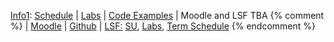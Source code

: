 [Info1]({{site.baseurl}}ws2016/info1):
 [Schedule]({{site.baseurl}}ws2016/info1/schedule/)
| [Labs]({{site.baseurl}}ws2016/info1/labs/)
| [Code Examples]({{site.baseurl}}ws2016/info1/code/)
| Moodle and LSF TBA
{% comment %}
| [Moodle](https://moodle.htw-berlin.de/course/view.php?id=7347)
| [Github](http://github.com/htw-imi-info1)
| [LSF:](https://lsf.htw-berlin.de/) [SU](https://lsf.htw-berlin.de/qisserver/rds?state=wsearchv&search=2&veranstaltung.veranstid=107425), [Labs](https://lsf.htw-berlin.de/qisserver/rds?state=wsearchv&search=2&veranstaltung.veranstid=107740),
[Term Schedule](https://lsf.htw-berlin.de/qisserver/rds?state=wplan&act=stg&pool=stg&show=plan&P.vx=kurz&r_zuordabstgv.semvonint=1&r_zuordabstgv.sembisint=1&missing=allTerms&k_abstgv.abstgvnr=231)
{% endcomment %}
